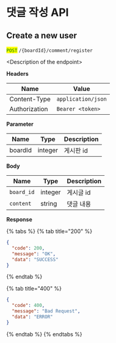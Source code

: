 # 댓글 작성 API



## Create a new user

<mark style="color:green;">`POST`</mark> `/{boardId}/comment/register`

\<Description of the endpoint>

**Headers**

| Name          | Value              |
| ------------- | ------------------ |
| Content-Type  | `application/json` |
| Authorization | `Bearer <token>`   |

**Parameter**

| Name    | Type    | Description |
| ------- | ------- | ----------- |
| boardId | integer | 게시판 id      |

**Body**

| Name       | Type    | Description |
| ---------- | ------- | ----------- |
| `board_id` | integer | 게시글 id      |
| `content`  | string  | 댓글 내용       |

**Response**

{% tabs %}
{% tab title="200" %}
```json
{
  "code": 200,
  "message": "OK",
  "data": "SUCCESS"
}
```
{% endtab %}

{% tab title="400" %}
```json
{
  "code": 400,
  "message": "Bad Request",
  "data": "ERROR"
}
```
{% endtab %}
{% endtabs %}
